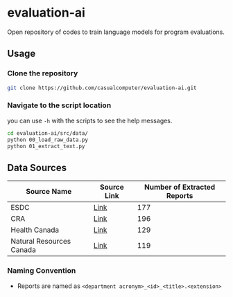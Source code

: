 # evaluation-ai

Open repository of codes to train language models for program evaluations.


## Usage
### Clone the repository

```bash
git clone https://github.com/casualcomputer/evaluation-ai.git
```

### Navigate to the script location
you can use `-h` with the scripts to see the help messages.

```bash
cd evaluation-ai/src/data/
python 00_load_raw_data.py
python 01_extract_text.py
```

## Data Sources

| Source Name              | Source Link                                                                                                                                                | Number of Extracted Reports |
| ------------------------ | ---------------------------------------------------------------------------------------------------------------------------------------------------------- | --------------------------- |
| ESDC                     | [Link](https://www.canada.ca/en/employment-social-development/corporate/reports/evaluations.html)                                                          |                         177 |
| CRA                      | [Link](https://www.canada.ca/en/revenue-agency/programs/about-canada-revenue-agency-cra/internal-audit-program-evaluation.html)                            |                         196 |
| Health Canada            | [Link](https://www.canada.ca/en/health-canada/corporate/transparency/corporate-management-reporting/evaluation.html)                                       |                         129 |
| Natural Resources Canada | [Link](https://natural-resources.canada.ca/transparency/reporting-and-accountability/plans-and-performance-reports/strategic-evaluation-division/year/782) |                         119 |

### Naming Convention

- Reports are named as `<department acronym>_<id>_<title>.<extension>`


